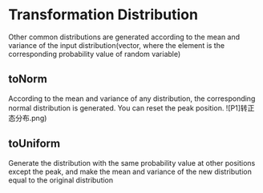 Transformation Distribution
============
Other common distributions are generated according to the mean and variance of the input distribution(vector, where the element is the corresponding probability value of random variable)

toNorm
-------
According to the mean and variance of any distribution, the corresponding normal distribution is generated. You can reset the peak position.
![P1]转正态分布.png)

toUniform
---------
Generate the distribution with the same probability value at other positions except the peak, and make the mean and variance of the new distribution equal to the original distribution